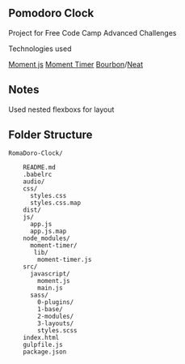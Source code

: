 ## Pomodoro Clock ##
Project for Free Code Camp Advanced Challenges

Technologies used

[Moment js](https://momentjs.com/) [Moment Timer](github.com/SeverinDK/moment-timer) 
[Bourbon](http://bourbon.io/)/[Neat](http://neat.bourbon.io/) 

## Notes

Used nested flexboxs for layout 

## Folder Structure

```
RomaDoro-Clock/

    README.md
    .babelrc
    audio/
    css/
      styles.css
      styles.css.map
    dist/
    js/
      app.js
      app.js.map
    node_modules/
      moment-timer/
       lib/
        moment-timer.js
    src/
      javascript/
        moment.js
        main.js
      sass/
        0-plugins/
        1-base/
        2-modules/
        3-layouts/
        styles.scss       
    index.html
    gulpfile.js
    package.json
  
```
